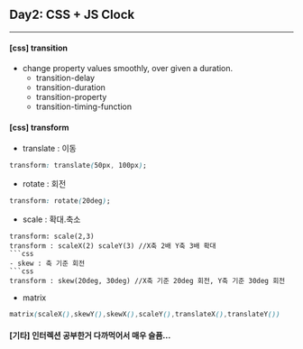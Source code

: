 ## Day2: CSS + JS Clock

---

#### [css] transition

- change property values smoothly, over given a duration.
  - transition-delay
  - transition-duration
  - transition-property
  - transition-timing-function

#### [css] transform

- translate : 이동

```css
transform: translate(50px, 100px);
```

- rotate : 회전

```css
transform: rotate(20deg);
```

- scale : 확대.축소

````
transform: scale(2,3)
transform : scaleX(2) scaleY(3) //X축 2배 Y축 3배 확대
```css
- skew : 축 기준 회전
```css
transform : skew(20deg, 30deg) //X축 기준 20deg 회전, Y축 기준 30deg 회전
````

- matrix

```css
matrix(scaleX(),skewY(),skewX(),scaleY(),translateX(),translateY())
```

#### [기타] 인터렉션 공부한거 다까먹어서 매우 슬픔...
